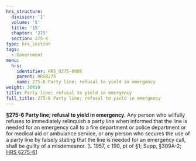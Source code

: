 ```yaml
---
hrs_structure:
  division: '1'
  volume: '5'
  title: '15'
  chapter: '275'
  section: 275-6
type: hrs_section
tags:
  - Government
menu:
  hrs:
    identifier: HRS_0275-0006
    parent: HRS0275
    name: 275-6 Party line; refusal to yield in emergency
weight: 30010
title: Party line; refusal to yield in emergency
full_title: 275-6 Party line; refusal to yield in emergency
---
```

**§275-6 Party line; refusal to yield in emergency.** Any person who wilfully refuses to immediately relinquish a party line when informed that the line is needed for an emergency call to a fire department or police department or for medical aid or ambulance service, or any person who secures the use of a party line by falsely stating that the line is needed for an emergency call, shall be guilty of a misdemeanor. [L 1957, c 190, pt of §1; Supp, §309A-2; [HRS §275-6](/title-15/chapter-275/section-275-6/)]